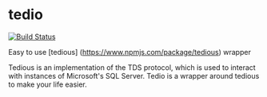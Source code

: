 tedio
=====

[![Build Status](https://travis-ci.org/prnawa/tedio.svg?branch=master)](https://travis-ci.org/prnawa/tedio)

Easy to use [tedious] (https://www.npmjs.com/package/tedious) wrapper

Tedious is an implementation of the TDS protocol, which is used to interact with instances of Microsoft's SQL Server. Tedio is a wrapper around tedious to make your life easier.
